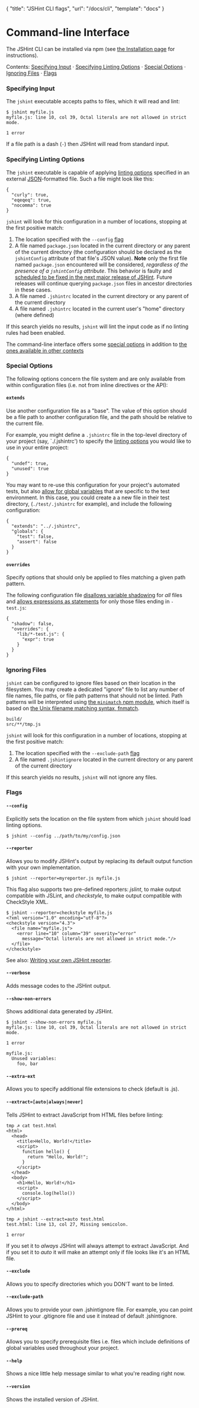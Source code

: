 { "title": "JSHint CLI flags", "url": "/docs/cli", "template": "docs" }

# Command-line Interface

The JSHint CLI can be installed via npm (see [the Installation page](/install)
for instructions).

Contents: [Specifying Input](#specifying-input) · [Specifying Linting
Options](#specifying-linting-options) · [Special Options](#special-options) ·
[Ignoring Files](#ignoring-files) · [Flags](#flags)

<a name="specifying-input"></a>

### Specifying Input

The `jshint` executable accepts paths to files, which it will read and lint:

    $ jshint myfile.js
    myfile.js: line 10, col 39, Octal literals are not allowed in strict mode.

    1 error

If a file path is a dash (`-`) then JSHint will read from standard input.

<a name="specifying-linting-options"></a>

### Specifying Linting Options

The `jshint` executable is capable of applying [linting options](/docs/options)
specified in an external [JSON](http://json.org/)-formatted file. Such a file
might look like this:

    {
      "curly": true,
      "eqeqeq": true,
      "nocomma": true
    }

`jshint` will look for this configuration in a number of locations, stopping at
the first positive match:

1. The location specified with the `--config` [flag](#flags)
2. A file named `package.json` located in the current directory or any parent
   of the current directory (the configuration should be declared as the
   `jshintConfig` attribute of that file's JSON value). **Note** only the first
   file named `package.json` encountered will be considered, *regardless of the
   presence of a `jshintConfig` attribute*. This behavior is faulty and
   [scheduled to be fixed in the next major release of
   JSHint](https://github.com/jshint/jshint/issues/2898). Future releases will
   continue querying `package.json` files in ancestor directories in these
   cases.
3. A file named `.jshintrc` located in the current directory or any parent of
   the current directory
4. A file named `.jshintrc` located in the current user's "home" directory
   (where defined)

If this search yields no results, `jshint` will lint the input code as if no
linting rules had been enabled.

The command-line interface offers some [special options](#special-options) in
addition to [the ones available in other contexts](/docs/options)

<a name="special-options"></a>

### Special Options

The following options concern the file system and are only available from
within configuration files (i.e. not from inline directives or the API):

#### `extends`

Use another configuration file as a "base". The value of this option should be
a file path to another configuration file, and the path should be relative to
the current file.

For example, you might define a `.jshintrc` file in the top-level directory of
your project (say, `./.jshintrc') to specify the [linting
options](/docs/options) you would like to use in your entire project:

    {
      "undef": true,
      "unused": true
    }

You may want to re-use this configuration for your project's automated tests,
but also [allow for global
variables](http://localhost:4000/docs/options#globals) that are specific to the
test environment.  In this case, you could create a a new file in their test
directory, (`./test/.jshintrc` for example), and include the following
configuration:

    {
      "extends": "../.jshintrc",
      "globals": {
        "test": false,
        "assert": false
      }
    }

#### `overrides`

Specify options that should only be applied to files matching a given path
pattern.

The following configuration file [disallows variable
shadowing](/docs/options#shadow) for *all* files and [allows expressions as
statements](/docs/options#expr) for only those files ending in `-test.js`:

    {
      "shadow": false,
      "overrides": {
        "lib/*-test.js": {
          "expr": true
        }
      }
    }

<a name="ignoring-files"></a>

### Ignoring Files

`jshint` can be configured to ignore files based on their location in the
filesystem. You may create a dedicated "ignore" file to list any number of file
names, file paths, or file path patterns that should not be linted. Path
patterns will be interpreted using [the `minimatch` npm
module](https://www.npmjs.com/package/minimatch), which itself is based on [the
Unix filename matching syntax, fnmatch](http://linux.die.net/man/3/fnmatch).

    build/
    src/**/tmp.js

`jshint` will look for this configuration in a number of locations, stopping at
the first positive match:

1. The location specified with the `--exclude-path` [flag](#flags)
2. A file named `.jshintignore` located in the current directory or any parent
   of the current directory

If this search yields no results, `jshint` will not ignore any files.

<a name="flags"></a>

### Flags

#### `--config`

Explicitly sets the location on the file system from which `jshint` should load
linting options.

    $ jshint --config ../path/to/my/config.json

#### `--reporter`

Allows you to modify JSHint's output by replacing its default output function
with your own implementation.

    $ jshint --reporter=myreporter.js myfile.js

This flag also supports two pre-defined reporters: *jslint*, to make output
compatible with JSLint, and *checkstyle*, to make output compatible with
CheckStyle XML.

    $ jshint --reporter=checkstyle myfile.js
    <?xml version="1.0" encoding="utf-8"?>
    <checkstyle version="4.3">
      <file name="myfile.js">
        <error line="10" column="39" severity="error"
          message="Octal literals are not allowed in strict mode."/>
      </file>
    </checkstyle>

See also: [Writing your own JSHint reporter](/docs/reporters/).

#### `--verbose`

Adds message codes to the JSHint output.

#### `--show-non-errors`

Shows additional data generated by JSHint.

    $ jshint --show-non-errors myfile.js
    myfile.js: line 10, col 39, Octal literals are not allowed in strict mode.

    1 error

    myfile.js:
      Unused variables:
        foo, bar

#### `--extra-ext`

Allows you to specify additional file extensions to check (default is .js).

#### `--extract=[auto|always|never]`

Tells JSHint to extract JavaScript from HTML files before linting:

    tmp ☭ cat test.html
    <html>
      <head>
        <title>Hello, World!</title>
        <script>
          function hello() {
            return "Hello, World!";
          }
        </script>
      </head>
      <body>
        <h1>Hello, World!</h1>
        <script>
          console.log(hello())
        </script>
      </body>
    </html>

    tmp ☭ jshint --extract=auto test.html
    test.html: line 13, col 27, Missing semicolon.

    1 error

If you set it to *always* JSHint will always attempt to extract JavaScript.
And if you set it to *auto* it will make an attempt only if file looks
like it's an HTML file.

#### `--exclude`

Allows you to specify directories which you DON'T want to be linted.

#### `--exclude-path`

Allows you to provide your own .jshintignore file. For example, you can point
JSHint to your .gitignore file and use it instead of default .jshintignore.

#### `--prereq`

Allows you to specify prerequisite files i.e. files which include definitions
of global variables used throughout your project.

#### `--help`

Shows a nice little help message similar to what you're reading right now.

#### `--version`

Shows the installed version of JSHint.
